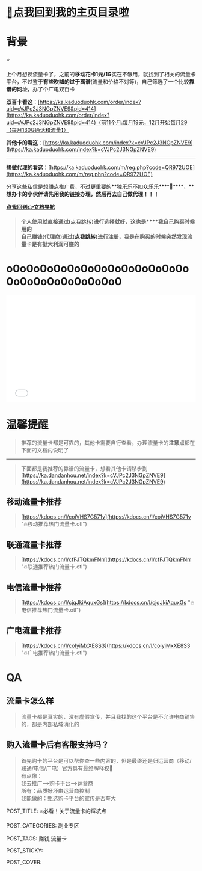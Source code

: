 
# [🫣点我回到我的主页目录啦](https://kdocs.cn/l/clf4xOs5a3Q1)

# 背景

⭐

上个月想换流量卡了，之前的**移动花卡1元/1G**实在不够用，就找到了相关的流量卡平台，不过鉴于**有些吹嘘的过于离谱**(流量和价格不对等)，自己筛选了一个比较**靠谱的网址**，办了个广电双百卡

**双百卡看这**：[https://ka.kaduoduohk.com/order/index?uid=cVJPc2J3NGpZNVE9&pid=414](https://ka.kaduoduohk.com/order/index?uid=cVJPc2J3NGpZNVE9&pid=414)（前11个月:每月19元，12月开始每月29【每月130G通话和流量】）

**其他卡的看这**：[https://ka.kaduoduohk.com/index?k=cVJPc2J3NGpZNVE9](https://ka.kaduoduohk.com/index?k=cVJPc2J3NGpZNVE9)

----------

**想做代理的看这**：[https://ka.kaduoduohk.com/m/reg.php?code=QR972UOE](https://ka.kaduoduohk.com/m/reg.php?code=QR972UOE)

分享这些私信是想赚点推广费，不过更重要的**独乐乐不如众乐乐****🤣****，****想办卡的小伙伴请先用我的链接办理，然后再去自己做代理！！！**

[**点我回到👉文档导航**](https://kdocs.cn/l/clf4xOs5a3Q1?linkname=MTuzCk7OTP)

> **个人使用就直接通过(**[点我跳转](https://ka.kaduoduohk.com/index?k=cVJPc2J3NGpZNVE9)**)进行选择就好，这也是****我自己购买时候用的**  
> **自己赚钱(****代理商****)通过(**[**点我跳转**](https://ka.kaduoduohk.com/m/reg.php?code=QR972UOE)**)进行注册，我是在购买的时候突然发现流量卡是有挺大利润可赚的**

# o0o0o0o0o0o0o0o0o0o0o0o0o0o0o0o0o0o0o0o0o0o0

<div class="video-container"><iframe src="//player.bilibili.com/player.html?isOutside=true&aid=114166908066279&bvid=BV1hSQDYAEQs&cid=28882438458&p=1" scrolling="no" border="0" frameborder="no" framespacing="0" allowfullscreen="true"></iframe></div><style>.video-container {position: relative;width: 100%;padding-top: 56.25%; /* 16:9 aspect ratio (height/width = 9/16 * 100%) */}.video-container iframe {position: absolute;top: 0;left: 0;width: 100%;height: 100%;}</style>

# 温馨提醒

> 推荐的流量卡都是可靠的，其他卡需要自行查看，办理流量卡的**注意点**都在下面的文档内说明了

----------

> 下面都是我推荐的靠谱的流量卡，想看其他卡请移步到[https://ka.dandanhou.net/index?k=cVJPc2J3NGpZNVE9](https://ka.dandanhou.net/index?k=cVJPc2J3NGpZNVE9)

## 移动流量卡推荐

> [https://kdocs.cn/l/coiVHS7G571v](https://kdocs.cn/l/coiVHS7G571v "🔥移动推荐热门流量卡.otl")

## 联通流量卡推荐

> [https://kdocs.cn/l/cfFJTQkmFNrr](https://kdocs.cn/l/cfFJTQkmFNrr "🔥联通推荐热门流量卡.otl")

## 电信流量卡推荐

> [https://kdocs.cn/l/cjqJkiAquxGs](https://kdocs.cn/l/cjqJkiAquxGs "🔥电信推荐热门流量卡.otl")

## 广电流量卡推荐

> [https://kdocs.cn/l/coIyiMxXE8S3](https://kdocs.cn/l/coIyiMxXE8S3 "🔥广电推荐热门流量卡.otl")

# QA

## 流量卡怎么样

> 流量卡都是真实的，没有虚假宣传，并且我找的这个平台是不允许电商销售的，都是内部私域消化的

## 购入流量卡后有客服支持吗？

> 首先购卡的平台是可以帮你查一些内容的，但是最终还是归运营商（移动/联通/电信/广电）官方具有最终解释权🤣  
> 有点像：  
> 我去推广-->购卡平台-->运营商  
> 所有：品质好坏由运营商控制  
> 我能做的：甄选购卡平台的宣传是否夸大

POST_TITLE: ⭐必看！关于流量卡的踩坑点

POST_CATEGORIES: 副业专区

POST_TAGS: 赚钱,流量卡

POST_STICKY:

POST_COVER:
<!--stackedit_data:
eyJoaXN0b3J5IjpbMTQ0NDAwMDk5Ml19
-->
